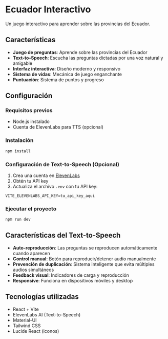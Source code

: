 # Ecuador Interactivo

Un juego interactivo para aprender sobre las provincias del Ecuador.

## Características

- **Juego de preguntas**: Aprende sobre las provincias del Ecuador
- **Text-to-Speech**: Escucha las preguntas dictadas por una voz natural y amigable
- **Interfaz interactiva**: Diseño moderno y responsivo
- **Sistema de vidas**: Mecánica de juego enganchante
- **Puntuación**: Sistema de puntos y progreso

## Configuración

### Requisitos previos
- Node.js instalado
- Cuenta de ElevenLabs para TTS (opcional)

### Instalación

```bash
npm install
```

### Configuración de Text-to-Speech (Opcional)

1. Crea una cuenta en [ElevenLabs](https://elevenlabs.io/)
2. Obtén tu API key
3. Actualiza el archivo `.env` con tu API key:

```env
VITE_ELEVENLABS_API_KEY=tu_api_key_aqui
```

### Ejecutar el proyecto

```bash
npm run dev
```

## Características del Text-to-Speech

- **Auto-reproducción**: Las preguntas se reproducen automáticamente cuando aparecen
- **Control manual**: Botón para reproducir/detener audio manualmente
- **Prevención de duplicación**: Sistema inteligente que evita múltiples audios simultáneos
- **Feedback visual**: Indicadores de carga y reproducción
- **Responsive**: Funciona en dispositivos móviles y desktop

## Tecnologías utilizadas

- React + Vite
- ElevenLabs AI (Text-to-Speech)
- Material-UI
- Tailwind CSS
- Lucide React (iconos)
